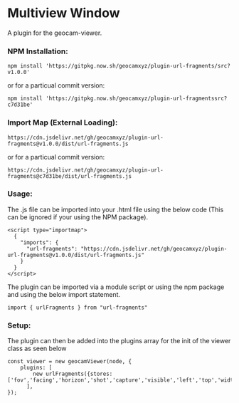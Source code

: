 # Multiview Window
A plugin for the geocam-viewer.
### NPM Installation:
```
npm install 'https://gitpkg.now.sh/geocamxyz/plugin-url-fragments/src?v1.0.0'
```
or for a particual commit version:
```
npm install 'https://gitpkg.now.sh/geocamxyz/plugin-url-fragmentssrc?c7d31be'
```
### Import Map (External Loading):
```
https://cdn.jsdelivr.net/gh/geocamxyz/plugin-url-fragments@v1.0.0/dist/url-fragments.js
```
or for a particual commit version:
```
https://cdn.jsdelivr.net/gh/geocamxyz/plugin-url-fragments@c7d31be/dist/url-fragments.js
```
### Usage:
The .js file can be imported into your .html file using the below code (This can be ignored if your using the NPM package).
```
<script type="importmap">
  {
    "imports": {
      "url-fragments": "https://cdn.jsdelivr.net/gh/geocamxyz/plugin-url-fragments@v1.0.0/dist/url-fragments.js"
    }
  }
</script>
```
The plugin can be imported via a module script or using the npm package and using the below import statement.
```
import { urlFragments } from "url-fragments"
```
### Setup:
The plugin can then be added into the plugins array for the init of the viewer class as seen below
```
const viewer = new geocamViewer(node, {
	plugins: [
        new urlFragments({stores: ['fov','facing','horizon','shot','capture','visible','left','top','width','height','mode','autorotate','autobrightness','zoom','center','camLat','camLng','camAlt','camHdg','camTilt','camFov']}),
      ],
});
```